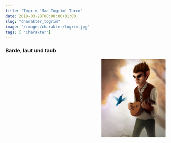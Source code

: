 ```yaml
---
title: "Togrim 'Mad Togrim' Turco"
date: 2018-03-28T08:00:00+01:00
slug: "charakter_togrim"
image: "/images/charakter/togrim.jpg"
tags: [ "Charakter"]
---
```


### Barde, laut und taub

<img
  src='/images/charakter/togrim.jpg'
  style='width:40%;
         float:right;
         margin-bottom: 1rem;'/>

